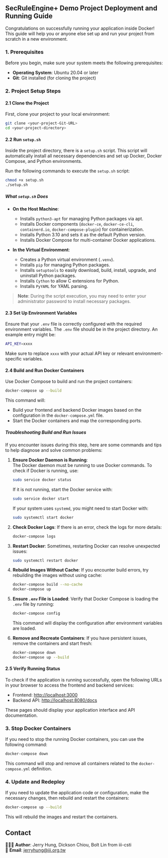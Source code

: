 ## SecRuleEngine+ Demo Project Deployment and Running Guide

Congratulations on successfully running your application inside Docker! This guide will help you or anyone else set up and run your project from scratch in a new environment.

### 1. Prerequisites

Before you begin, make sure your system meets the following prerequisites:

- **Operating System**: Ubuntu 20.04 or later
- **Git**: Git installed (for cloning the project)

### 2. Project Setup Steps

#### 2.1 Clone the Project

First, clone your project to your local environment:

```bash
git clone <your-project-Git-URL>
cd <your-project-directory>
```

#### 2.2 Run `setup.sh`

Inside the project directory, there is a `setup.sh` script. This script will automatically install all necessary dependencies and set up Docker, Docker Compose, and Python environments.

Run the following commands to execute the `setup.sh` script:

```bash
chmod +x setup.sh
./setup.sh
```

##### What `setup.sh` Does

- **On the Host Machine**:
  - Installs `python3-apt` for managing Python packages via apt.
  - Installs Docker components (`docker-ce`, `docker-ce-cli`, `containerd.io`, `docker-compose-plugin`) for containerization.
  - Installs Python 3.10 and sets it as the default Python version.
  - Installs Docker Compose for multi-container Docker applications.

- **In the Virtual Environment**:
  - Creates a Python virtual environment (`.venv`).
  - Installs `pip` for managing Python packages.
  - Installs `setuptools` to easily download, build, install, upgrade, and uninstall Python packages.
  - Installs `Cython` to allow C extensions for Python.
  - Installs `PyYAML` for YAML parsing.

> **Note**: During the script execution, you may need to enter your administrator password to install necessary packages.

#### 2.3 Set Up Environment Variables

Ensure that your `.env` file is correctly configured with the required environment variables. The `.env` file should be in the project directory. An example entry might be:

```bash
API_KEY=xxxx
```

Make sure to replace `xxxx` with your actual API key or relevant environment-specific variables.

#### 2.4 Build and Run Docker Containers

Use Docker Compose to build and run the project containers:

```bash
docker-compose up --build
```

This command will:

- Build your frontend and backend Docker images based on the configuration in the `docker-compose.yml` file.
- Start the Docker containers and map the corresponding ports.

##### Troubleshooting Build and Run Issues

If you encounter issues during this step, here are some commands and tips to help diagnose and solve common problems:

1. **Ensure Docker Daemon is Running**:  
   The Docker daemon must be running to use Docker commands. To check if Docker is running, use:

   ```bash
   sudo service docker status
   ```

   If it is not running, start the Docker service with:

   ```bash
   sudo service docker start
   ```

   If your system uses `systemd`, you might need to start Docker with:

   ```bash
   sudo systemctl start docker
   ```

2. **Check Docker Logs**: If there is an error, check the logs for more details:

   ```bash
   docker-compose logs
   ```

3. **Restart Docker**: Sometimes, restarting Docker can resolve unexpected issues:

   ```bash
   sudo systemctl restart docker
   ```

4. **Rebuild Images Without Cache**: If you encounter build errors, try rebuilding the images without using cache:

   ```bash
   docker-compose build --no-cache
   docker-compose up
   ```

5. **Ensure `.env` File is Loaded**: Verify that Docker Compose is loading the `.env` file by running:

   ```bash
   docker-compose config
   ```

   This command will display the configuration after environment variables are loaded.

6. **Remove and Recreate Containers**: If you have persistent issues, remove the containers and start fresh:

   ```bash
   docker-compose down
   docker-compose up --build
   ```

#### 2.5 Verify Running Status

To check if the application is running successfully, open the following URLs in your browser to access the frontend and backend services:

- Frontend: [http://localhost:3000](http://localhost:3000)
- Backend API: [http://localhost:8080/docs](http://localhost:8080/docs)

These pages should display your application interface and API documentation.

### 3. Stop Docker Containers

If you need to stop the running Docker containers, you can use the following command:

```bash
docker-compose down
```

This command will stop and remove all containers related to the `docker-compose.yml` definition.

### 4. Update and Redeploy

If you need to update the application code or configuration, make the necessary changes, then rebuild and restart the containers:

```bash
docker-compose up --build
```

This will rebuild the images and restart the containers.

## Contact

👨🏻‍💻 **Author**: Jerry Hung, Dickson Chiou, Bolt Lin from iii-csti  
📮 **Email**: [jerryhung@iii.org.tw](mailto:jerryhung@iii.org.tw)